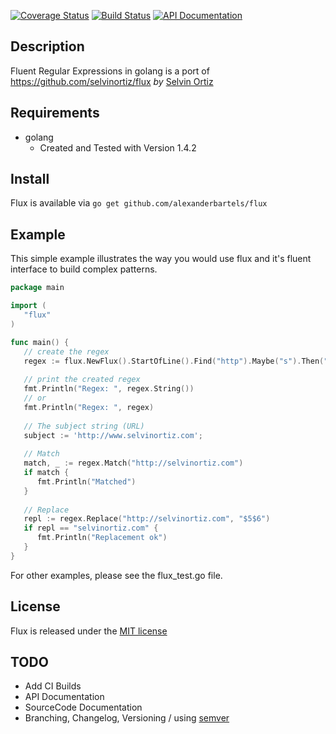 [![Coverage Status](https://coveralls.io/repos/alexanderbartels/flux/badge.svg?branch=master)](https://coveralls.io/r/alexanderbartels/flux?branch=master)
[![Build Status](https://travis-ci.org/alexanderbartels/flux.svg?branch=master)](https://travis-ci.org/alexanderbartels/flux)
[![API Documentation](https://godoc.org/github.com/golang/gddo?status.svg)](http://godoc.org/github.com/alexanderbartels/flux)
## Description
Fluent Regular Expressions in golang is a port of https://github.com/selvinortiz/flux *by* [Selvin Ortiz](http://twitter.com/selvinortiz)
   
## Requirements
   * golang
      * Created and Tested with Version 1.4.2
   
## Install 
   Flux is available via `go get github.com/alexanderbartels/flux`

## Example 
This simple example illustrates the way you would use flux and it's fluent interface to build complex patterns.

```go
package main

import (
   "flux"
)

func main() {
   // create the regex 
   regex := flux.NewFlux().StartOfLine().Find("http").Maybe("s").Then("://").Maybe("www.").AnythingBut(".").Either(".co", ".com", ".de").IgnoreCase().EndOfLine()
   
   // print the created regex
   fmt.Println("Regex: ", regex.String())
   // or
   fmt.Println("Regex: ", regex)
   
   // The subject string (URL)
   subject := 'http://www.selvinortiz.com';
   
   // Match 
   match, _ := regex.Match("http://selvinortiz.com")
   if match {
      fmt.Println("Matched")
   }
   
   // Replace
   repl := regex.Replace("http://selvinortiz.com", "$5$6")
   if repl == "selvinortiz.com" {
      fmt.Println("Replacement ok")
   }
}
```
For other examples, please see the flux_test.go file.

## License
Flux is released under the [MIT license](http://opensource.org/licenses/MIT)


## TODO 
 * Add CI Builds
 * API Documentation
 * SourceCode Documentation
 * Branching, Changelog, Versioning / using [semver](http://semver.org/)

